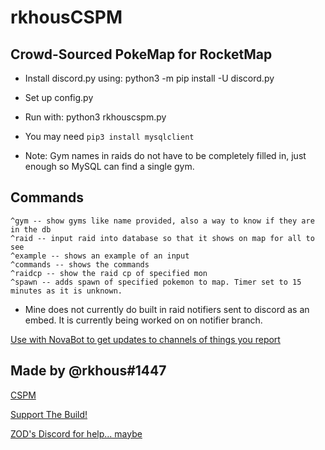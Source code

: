 # rkhousCSPM

## Crowd-Sourced PokeMap for RocketMap

- Install discord.py using: python3 -m pip install -U discord.py
- Set up config.py
- Run with: python3 rkhouscspm.py

- You may need `pip3 install mysqlclient`


- Note: Gym names in raids do not have to be completely filled in, just enough so MySQL can find a single gym.

## Commands

    ^gym -- show gyms like name provided, also a way to know if they are in the db
    ^raid -- input raid into database so that it shows on map for all to see
    ^example -- shows an example of an input
    ^commands -- shows the commands
    ^raidcp -- show the raid cp of specified mon
    ^spawn -- adds spawn of specified pokemon to map. Timer set to 15 minutes as it is unknown.


- Mine does not currently do built in raid notifiers sent to discord as an embed. It is currently being worked on on notifier branch.


[Use with NovaBot to get updates to channels of things you report](https://github.com/novskey/novabot/tree/wip)


## Made by @rkhous#1447

[CSPM](https://github.com/rkhous/CSPM)


[Support The Build!](https://www.paypal.me/zod5578)


[ZOD's Discord for help... maybe](https://discord.gg/jNPzJKT)
